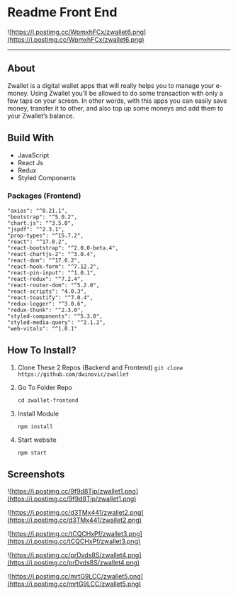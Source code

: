 # Readme Front End

![https://i.postimg.cc/WpmxhFCx/zwallet6.png](https://i.postimg.cc/WpmxhFCx/zwallet6.png)

---

## About

Zwallet is a digital wallet apps that will really helps you to manage your e-money. Using Zwallet you’ll be allowed to do some transaction with only a few taps on your screen. In other words, with this apps you can easily save money, transfer it to other, and also top up some moneys and add them to your Zwallet’s balance.

## Build With

- JavaScript
- React Js
- Redux
- Styled Components

### Packages (Frontend)

```
"axios": "^0.21.1",
"bootstrap": "^5.0.2",
"chart.js": "^3.5.0",
"jspdf": "^2.3.1",
"prop-types": "^15.7.2",
"react": "^17.0.2",
"react-bootstrap": "^2.0.0-beta.4",
"react-chartjs-2": "^3.0.4",
"react-dom": "^17.0.2",
"react-hook-form": "^7.12.2",
"react-pin-input": "^1.0.1",
"react-redux": "^7.2.4",
"react-router-dom": "^5.2.0",
"react-scripts": "4.0.3",
"react-toastify": "^7.0.4",
"redux-logger": "^3.0.6",
"redux-thunk": "^2.3.0",
"styled-components": "^5.3.0",
"styled-media-query": "^2.1.2",
"web-vitals": "^1.0.1"
```

## How To Install?

1. Clone These 2 Repos (Backend and Frontend)
`git clone https://github.com/dwinovic/zwallet`
2. Go To Folder Repo

    `cd zwallet-frontend`

3. Install Module

    `npm install`

4. Start website

    `npm start`

## Screenshots

![https://i.postimg.cc/9f9d8Tjp/zwallet1.png](https://i.postimg.cc/9f9d8Tjp/zwallet1.png)

![https://i.postimg.cc/d3TMx441/zwallet2.png](https://i.postimg.cc/d3TMx441/zwallet2.png)

![https://i.postimg.cc/tCQCHxPf/zwallet3.png](https://i.postimg.cc/tCQCHxPf/zwallet3.png)

![https://i.postimg.cc/prDvds8S/zwallet4.png](https://i.postimg.cc/prDvds8S/zwallet4.png)

![https://i.postimg.cc/mrtG9LCC/zwallet5.png](https://i.postimg.cc/mrtG9LCC/zwallet5.png)
